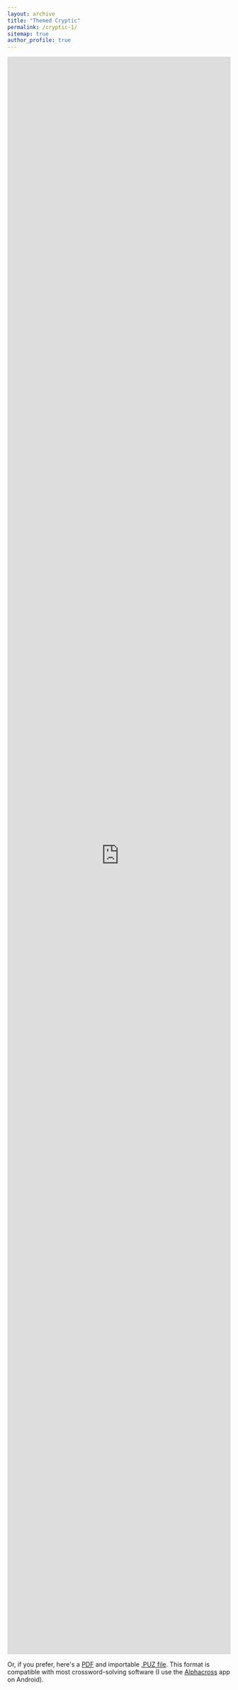 ```yaml
---
layout: archive
title: "Themed Cryptic"
permalink: /cryptic-1/
sitemap: true
author_profile: true
---
```


<iframe style="height: 90vh; width: 100%;" src="https://crosshare.org/embed/XGZlcWUMbk4C7ManR6Gv/ANcbOKDIaGQA7jNAQcgDnSCYlcA2" alt="An embedded cryptic crossword puzzle" title="An embedded cryptic crossword puzzle" frameborder="0" allowfullscreen="true" allowtransparency="true" allow="clipboard-write *"></iframe>

Or, if you prefer, here's a [PDF](/files/cryptic-1.pdf) and importable [.PUZ file](/files/cryptic-1.puz). This format is compatible with most crossword-solving software (I use the [Alphacross](https://play.google.com/store/apps/details?id=org.akop.crosswords&hl=en_US) app on Android).
